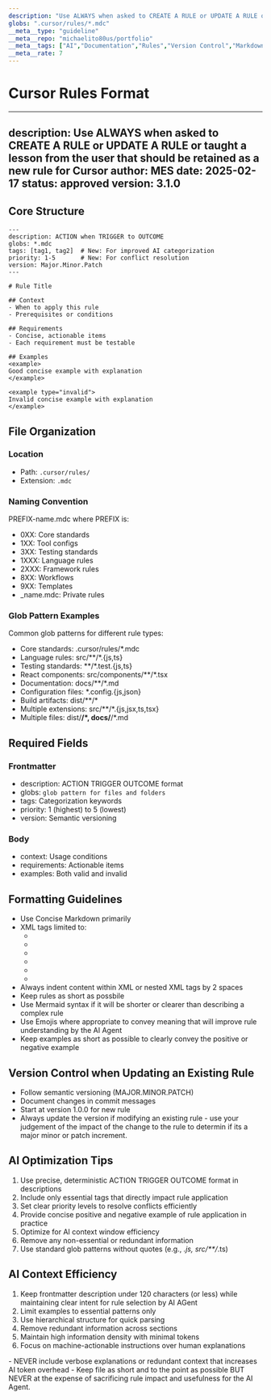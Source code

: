 ```yaml
---
description: "Use ALWAYS when asked to CREATE A RULE or UPDATE A RULE or taught a lesson from the user that should be retained as a new rule for Cursor"
globs: ".cursor/rules/*.mdc"
__meta__type: "guideline"
__meta__repo: "michaelito80us/portfolio"
__meta__tags: ["AI","Documentation","Rules","Version Control","Markdown"]
__meta__rate: 7
---
```

# Cursor Rules Format
---
description: Use ALWAYS when asked to CREATE A RULE or UPDATE A RULE or taught a lesson from the user that should be retained as a new rule for Cursor
author: MES
date: 2025-02-17
status: approved
version: 3.1.0
---
## Core Structure

```mdc
---
description: ACTION when TRIGGER to OUTCOME
globs: *.mdc
tags: [tag1, tag2]  # New: For improved AI categorization
priority: 1-5       # New: For conflict resolution
version: Major.Minor.Patch
---

# Rule Title

## Context
- When to apply this rule
- Prerequisites or conditions

## Requirements
- Concise, actionable items
- Each requirement must be testable

## Examples
<example>
Good concise example with explanation
</example>

<example type="invalid">
Invalid concise example with explanation
</example>
```

## File Organization

### Location
- Path: `.cursor/rules/`
- Extension: `.mdc`

### Naming Convention
PREFIX-name.mdc where PREFIX is:
- 0XX: Core standards
- 1XX: Tool configs
- 3XX: Testing standards
- 1XXX: Language rules
- 2XXX: Framework rules
- 8XX: Workflows
- 9XX: Templates
- _name.mdc: Private rules

### Glob Pattern Examples
Common glob patterns for different rule types:
- Core standards: .cursor/rules/*.mdc
- Language rules: src/**/*.{js,ts}
- Testing standards: **/*.test.{js,ts}
- React components: src/components/**/*.tsx
- Documentation: docs/**/*.md
- Configuration files: *.config.{js,json}
- Build artifacts: dist/**/*
- Multiple extensions: src/**/*.{js,jsx,ts,tsx}
- Multiple files: dist/**/*, docs/**/*.md

## Required Fields

### Frontmatter
- description: ACTION TRIGGER OUTCOME format
- globs: `glob pattern for files and folders`
- tags: Categorization keywords
- priority: 1 (highest) to 5 (lowest)
- version: Semantic versioning

### Body
- context: Usage conditions
- requirements: Actionable items
- examples: Both valid and invalid

## Formatting Guidelines

- Use Concise Markdown primarily
- XML tags limited to:
  - <example>
  - <danger>
  - <required>
  - <rules>
  - <rule>
  - <critical>
- Always indent content within XML or nested XML tags by 2 spaces
- Keep rules as short as possbile
- Use Mermaid syntax if it will be shorter or clearer than describing a complex rule
- Use Emojis where appropriate to convey meaning that will improve rule understanding by the AI Agent
- Keep examples as short as possible to clearly convey the positive or negative example

## Version Control when Updating an Existing Rule

- Follow semantic versioning (MAJOR.MINOR.PATCH)
- Document changes in commit messages
- Start at version 1.0.0 for new rule
- Always update the version if modifying an existing rule - use your judgement of the impact of the change to the rule to determin if its a major minor or patch increment.

## AI Optimization Tips

1. Use precise, deterministic ACTION TRIGGER OUTCOME format in descriptions
2. Include only essential tags that directly impact rule application
3. Set clear priority levels to resolve conflicts efficiently
4. Provide concise positive and negative example of rule application in practice
5. Optimize for AI context window efficiency
6. Remove any non-essential or redundant information
7. Use standard glob patterns without quotes (e.g., *.js, src/**/*.ts)

## AI Context Efficiency

1. Keep frontmatter description under 120 characters (or less) while maintaining clear intent for rule selection by AI AGent
2. Limit examples to essential patterns only
3. Use hierarchical structure for quick parsing
4. Remove redundant information across sections
5. Maintain high information density with minimal tokens
6. Focus on machine-actionable instructions over human explanations

<critical>
  - NEVER include verbose explanations or redundant context that increases AI token overhead
  - Keep file as short and to the point as possible BUT NEVER at the expense of sacrificing rule impact and usefulness for the AI Agent.
</critical>